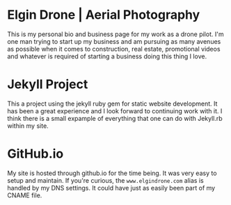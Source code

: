 # Elgin Drone | Aerial Photography

This is my personal bio and business page for my work as a drone pilot. I'm
one man trying to start up my business and am pursuing as many avenues as
possible when it comes to construction, real estate, promotional videos and
whatever is required of starting a business doing this thing I love.

# Jekyll Project

This a project using the jekyll ruby gem for static website development. It has
been a great experience and I look forward to continuing work with it. I think
there is a small expample of everything that one can do with Jekyll.rb within
my site.

# GitHub.io

My site is hosted through github.io for the time being. It was very easy to setup
and maintain. If you're curious, the `www.elgindrone.com` alias is handled by my
DNS settings. It could have just as easily been part of my CNAME file.


